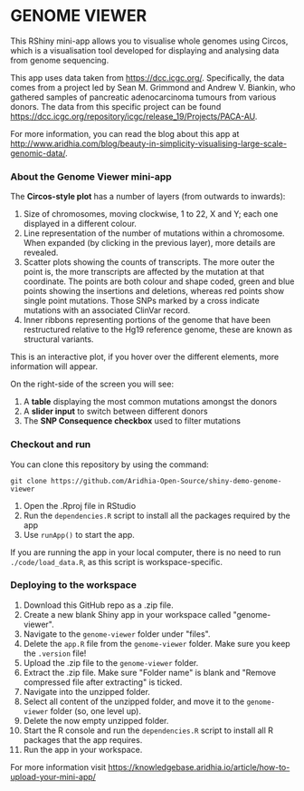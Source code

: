 

# GENOME VIEWER

This RShiny mini-app allows you to visualise whole genomes using Circos, which is a visualisation tool developed for displaying and analysing data from genome sequencing.

This app uses data taken from https://dcc.icgc.org/. Specifically, the data comes from a project led by Sean M. Grimmond and Andrew V. Biankin, who gathered samples of pancreatic adenocarcinoma tumours from various donors. The data from this specific project can be found
https://dcc.icgc.org/repository/icgc/release_19/Projects/PACA-AU.


For more information, you can read the blog about this app at http://www.aridhia.com/blog/beauty-in-simplicity-visualising-large-scale-genomic-data/.

### About the Genome Viewer mini-app

The **Circos-style plot** has a number of layers (from outwards to inwards):

1. Size of chromosomes, moving clockwise, 1 to 22, X and Y; each one displayed in a different colour.
2. Line representation of the number of mutations within a chromosome. When expanded (by clicking in the previous layer), more details are revealed.
3. Scatter plots showing the counts of transcripts. The more outer the point is, the more transcripts are affected by the mutation at that coordinate. The points are both colour and shape coded, green and blue points showing the insertions and deletions, whereas red points show single point mutations. Those SNPs marked by a cross indicate mutations with an associated ClinVar record.
4. Inner ribbons representing portions of the genome that have been restructured relative to the Hg19 reference genome, these are known as structural variants.

This is an interactive plot, if you hover over the different elements, more information will appear.

On the right-side of the screen you will see:
1. A **table** displaying the most common mutations amongst the donors
2. A **slider input** to switch between different donors
4. The **SNP Consequence checkbox** used to filter mutations

### Checkout and run

You can clone this repository by using the command:

```
git clone https://github.com/Aridhia-Open-Source/shiny-demo-genome-viewer
```

1. Open the .Rproj file in RStudio 
2. Run the `dependencies.R` script to install all the packages required by the app
3. Use `runApp()` to start the app.

If you are running the app in your local computer, there is no need to run `./code/load_data.R`, as this script is workspace-specific.

### Deploying to the workspace

1. Download this GitHub repo as a .zip file.
2. Create a new blank Shiny app in your workspace called "genome-viewer".
3. Navigate to the `genome-viewer` folder under "files".
4. Delete the `app.R` file from the `genome-viewer` folder. Make sure you keep the `.version` file!
5. Upload the .zip file to the `genome-viewer` folder.
6. Extract the .zip file. Make sure "Folder name" is blank and "Remove compressed file after extracting" is ticked.
7. Navigate into the unzipped folder.
8. Select all content of the unzipped folder, and move it to the `genome-viewer` folder (so, one level up).
9. Delete the now empty unzipped folder.
10. Start the R console and run the `dependencies.R` script to install all R packages that the app requires.
11. Run the app in your workspace.

For more information visit https://knowledgebase.aridhia.io/article/how-to-upload-your-mini-app/

